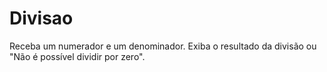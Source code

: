 # Divisao
Receba um numerador e um denominador. Exiba o resultado da divisão ou "Não é possível dividir por zero".
